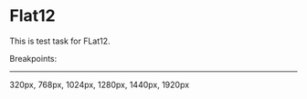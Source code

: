 # Flat12

This is test task for FLat12.

Breakpoints:
____________
320px, 768px, 1024px, 1280px, 1440px, 1920px
